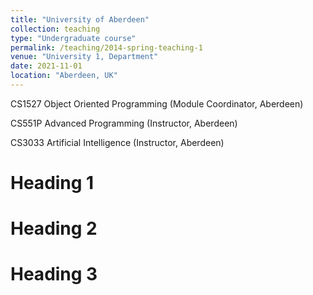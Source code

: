 ```yaml
---
title: "University of Aberdeen"
collection: teaching
type: "Undergraduate course"
permalink: /teaching/2014-spring-teaching-1
venue: "University 1, Department"
date: 2021-11-01
location: "Aberdeen, UK"
---
```


CS1527 Object Oriented Programming (Module Coordinator, Aberdeen)

CS551P Advanced Programming (Instructor, Aberdeen)

CS3033 Artificial Intelligence (Instructor, Aberdeen)

Heading 1
======

Heading 2
======

Heading 3
======
